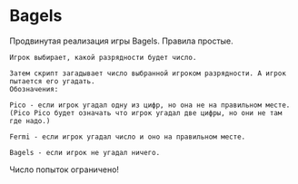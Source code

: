 # Bagels
Продвинутая реализация игры Bagels.
Правила простые. 
    
    Игрок выбирает, какой разрядности будет число.
    
    Затем скрипт загадывает число выбранной игроком разрядности. А игрок пытается его угадать.
    Обозначения: 
    
    Pico - если игрок угадал одну из цифр, но она не на правильном месте.
    (Pico Pico будет означать что игрок угадал две цифры, но они не там где надо.)
    
    Fermi - если игрок угадал число и оно на правильном месте.

    Bagels - если игрок не угадал ничего.

Число попыток ограничено!
